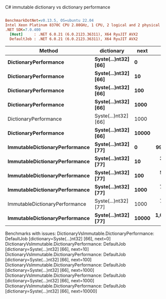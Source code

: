 C# immutable dictionary vs dictionary performance
``` ini

BenchmarkDotNet=v0.13.5, OS=ubuntu 22.04
Intel Xeon Platinum 8370C CPU 2.80GHz, 1 CPU, 2 logical and 2 physical cores
.NET SDK=7.0.400
  [Host]     : .NET 6.0.21 (6.0.2123.36311), X64 RyuJIT AVX2
  DefaultJob : .NET 6.0.21 (6.0.2123.36311), X64 RyuJIT AVX2


```
|                         Method |           dictionary |  next |        Mean |    Error |   StdDev |   Gen0 | Allocated |
|------------------------------- |--------------------- |------ |------------:|---------:|---------:|-------:|----------:|
|          **DictionaryPerformance** | **Syste(...)nt32] [66]** |     **0** |          **NA** |       **NA** |       **NA** |      **-** |         **-** |
|          **DictionaryPerformance** | **Syste(...)nt32] [66]** |    **10** |          **NA** |       **NA** |       **NA** |      **-** |         **-** |
|          **DictionaryPerformance** | **Syste(...)nt32] [66]** |   **100** |          **NA** |       **NA** |       **NA** |      **-** |         **-** |
|          **DictionaryPerformance** | **Syste(...)nt32] [66]** |  **1000** |          **NA** |       **NA** |       **NA** |      **-** |         **-** |
|          DictionaryPerformance | Syste(...)nt32] [66] |  1000 |          NA |       NA |       NA |      - |         - |
|          **DictionaryPerformance** | **Syste(...)nt32] [66]** | **10000** |          **NA** |       **NA** |       **NA** |      **-** |         **-** |
| **ImmutableDictionaryPerformance** | **Syste(...)nt32] [77]** |     **0** |    **99.18 ns** | **0.691 ns** | **0.647 ns** | **0.0038** |      **96 B** |
| **ImmutableDictionaryPerformance** | **Syste(...)nt32] [77]** |    **10** |   **354.62 ns** | **1.399 ns** | **1.308 ns** | **0.0124** |     **320 B** |
| **ImmutableDictionaryPerformance** | **Syste(...)nt32] [77]** |   **100** |   **528.48 ns** | **1.745 ns** | **1.547 ns** | **0.0191** |     **488 B** |
| **ImmutableDictionaryPerformance** | **Syste(...)nt32] [77]** |  **1000** |   **733.27 ns** | **3.651 ns** | **3.416 ns** | **0.0257** |     **656 B** |
| ImmutableDictionaryPerformance | Syste(...)nt32] [77] |  1000 |   721.34 ns | 4.583 ns | 4.287 ns | 0.0257 |     656 B |
| **ImmutableDictionaryPerformance** | **Syste(...)nt32] [77]** | **10000** | **1,035.84 ns** | **5.355 ns** | **5.009 ns** | **0.0343** |     **880 B** |

Benchmarks with issues:
  DictionaryVsImmutable.DictionaryPerformance: DefaultJob [dictionary=Syste(...)nt32] [66], next=0]
  DictionaryVsImmutable.DictionaryPerformance: DefaultJob [dictionary=Syste(...)nt32] [66], next=10]
  DictionaryVsImmutable.DictionaryPerformance: DefaultJob [dictionary=Syste(...)nt32] [66], next=100]
  DictionaryVsImmutable.DictionaryPerformance: DefaultJob [dictionary=Syste(...)nt32] [66], next=1000]
  DictionaryVsImmutable.DictionaryPerformance: DefaultJob [dictionary=Syste(...)nt32] [66], next=1000]
  DictionaryVsImmutable.DictionaryPerformance: DefaultJob [dictionary=Syste(...)nt32] [66], next=10000]
